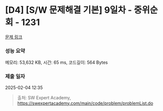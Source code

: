 # [D4] [S/W 문제해결 기본] 9일차 - 중위순회 - 1231 

[문제 링크](https://swexpertacademy.com/main/code/problem/problemDetail.do?contestProbId=AV140YnqAIECFAYD) 

### 성능 요약

메모리: 53,632 KB, 시간: 65 ms, 코드길이: 564 Bytes

### 제출 일자

2025-02-04 12:35



> 출처: SW Expert Academy, https://swexpertacademy.com/main/code/problem/problemList.do